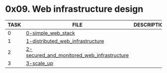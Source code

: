 # 0x09. Web infrastructure design

| TASK | FILE                                                                                       | DESCRIPTION |
| ---- | ------------------------------------------------------------------------------------------ | ----------- |
| 0    | [0-simple_web_stack](./0-simple_web_stack)                                                 |             |
| 1    | [1-distributed_web_infrastructure](./1-distributed_web_infrastructure)                     |             |
| 2    | [2-secured_and_monitored_web_infrastructure](./2-secured_and_monitored_web_infrastructure) |             |
| 3    | [3-scale_up](./3-scale_up)                                                                 |             |

